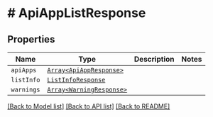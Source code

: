 # # ApiAppListResponse



## Properties

Name | Type | Description | Notes
------------ | ------------- | ------------- | -------------
| `apiApps` | [```Array<ApiAppResponse>```](ApiAppResponse.md) |    |  |
| `listInfo` | [```ListInfoResponse```](ListInfoResponse.md) |    |  |
| `warnings` | [```Array<WarningResponse>```](WarningResponse.md) |    |  |

[[Back to Model list]](../../README.md#models) [[Back to API list]](../../README.md#endpoints) [[Back to README]](../../README.md)
